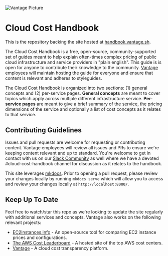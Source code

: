 ![Vantage Picture](https://uploads-ssl.webflow.com/5f9ba05ba40d6414f341df34/5f9bb1764b6670c6f7739564_moutain-scene.svg)

# Cloud Cost Handbook

This is the repository backing the site hosted at [handbook.vantage.sh](http://handbook.vantage.sh/).

The Cloud Cost Handbook is a free, open-source, community-supported set of guides meant to help explain often-times complex pricing of public cloud infrastructure and service providers in "plain english". This guide is is open for anyone to contribute their knowledge to the community. [Vantage](http://vantage.sh/) employees will maintain hosting the guide for everyone and ensure that content is relevant and adheres to styleguides.

The Cloud Cost Handbook is organized into two sections: (1) general concepts and (2) per-service pages. **General concepts** are meant to cover topics which apply across multiple different infrastructure service. **Per-service pages** are meant to give a brief summary of the service, the pricing dimensions of the service and optionally a list of cost concepts as it relates to that service. 

## Contributing Guidelines

Issues and pull requests are welcome for requesting or contributing content. Vantage employees will review all issues and PRs to ensure we're keeping content relevant and up to standard. You're welcome to get in contact with us on our [Slack Community](https://join.slack.com/t/vantagecommunity/shared_invite/zt-oey52myv-gq4AWRKkX25kjp1UGziPTw) as well where we have a devoted #cloud-cost-handbook channel for discussion as it relates to the handbook. 

This site leverages [mkdocs](https://www.mkdocs.org/). Prior to opening a pull request, please review your changes locally by running `mkdocs serve` which will allow you to access and review your changes locally at `http://localhost:8000/`. 

## Keep Up To Date

Feel free to watch/star this repo as we're looking to update the site regularly with additional services and concepts. Vantage also works on the following relevant projects:

* [EC2Instances.info](https://github.com/vantage-sh/ec2instances.info) - An open-source tool for comparing EC2 instance prices and configurations. 
* [The AWS Cost Leaderboard](https://leaderboard.vantage.sh/) - A hosted site of the top AWS cost centers. 
* [Vantage](https://vantage.sh/) - A cloud cost transparency platform.